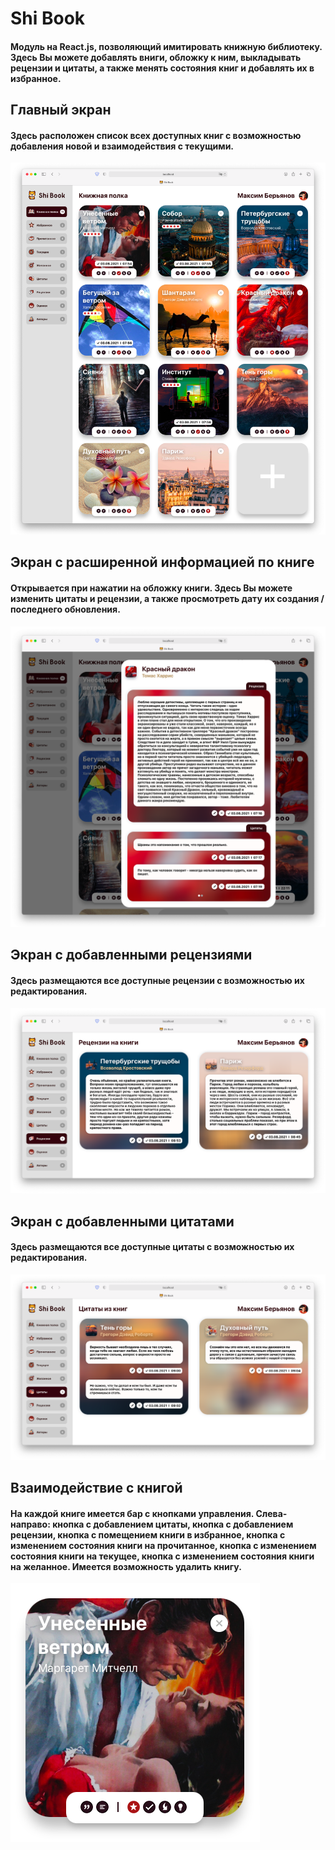 # Shi Book
#### Модуль на React.js, позволяющий имитировать книжную библиотеку. Здесь Вы можете добавлять вниги, обложку к ним, выкладывать рецензии и цитаты, а также менять состояния книг и добавлять их в избранное. 

## Главный экран

#### Здесь расположен список всех доступных книг с возможностью добавления новой и взаимодействия с текущими.
![](screenshots/Books.png)

## Экран с расширенной информацией по книге

#### Открывается при нажатии на обложку книги. Здесь Вы можете изменить цитаты и рецензии, а также просмотреть дату их создания / последнего обновления.  

![](screenshots/BookDescription.png)

## Экран с добавленными рецензиями

#### Здесь размещаются все доступные рецензии с возможностью их редактирования.

![](screenshots/Critique.png)

## Экран с добавленными цитатами

#### Здесь размещаются все доступные цитаты с возможностью их редактирования.

![](screenshots/Quotes.png)

## Взаимодействие с книгой

#### На каждой книге имеется бар с кнопками управления. Слева-направо: кнопка с добавлением цитаты, кнопка с добавлением рецензии, кнопка с помещением книги в избранное, кнопка с изменением состояния книги на прочитанное, кнопка с изменением состояния книги на текущее, кнопка с изменением состояния книги на желанное. Имеется возможность удалить книгу.

![](screenshots/BookExample.png)
